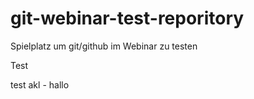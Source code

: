 # git-webinar-test-reporitory
Spielplatz um git/github im Webinar zu testen

Test


test akl - hallo
